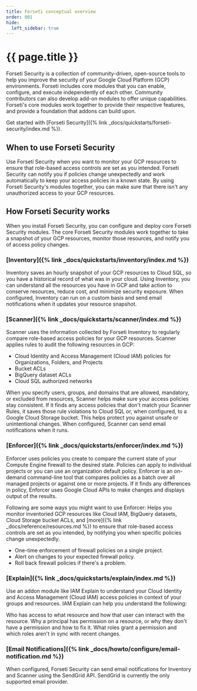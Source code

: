 ```yaml
---
title: Forseti conceptual overview
order: 001
hide: 
  left_sidebar: true
---
```


# {{ page.title }}

Forseti Security is a collection of community-driven, open-source tools to help
you improve the security of your Google Cloud Platform (GCP) environments.
Forseti includes core modules that you can enable, configure, and execute
independently of each other. Community contributors can also develop add-on
modules to offer unique capabilities. Forseti's core modules work together to
provide their respective features, and provide a foundation that addons can
build upon.

Get started with
[Forseti Security]({% link _docs/quickstarts/forseti-security/index.md %}).

## When to use Forseti Security

Use Forseti Security when you want to monitor your GCP resources to ensure that
role-based access controls are set as you intended. Forseti Security can notify
you if policies change unexpectedly and work automatically to keep your access
policies in a known state. By using Forseti Security's modules together, you can
make sure that there isn't any unauthorized access to your GCP resources.

## How Forseti Security works

When you install Forseti Security, you can configure and deploy core Forseti
Security modules. The core Forseti Security modules work together to take a
snapshot of your GCP resources, monitor those resources, and notify you of
access policy changes.

### [Inventory]({% link _docs/quickstarts/inventory/index.md %})

Inventory saves an hourly snapshot of your GCP resources to Cloud SQL, so you
have a historical record of what was in your cloud. Using Inventory, you can
understand all the resources you have in GCP and take action to conserve
resources, reduce cost, and minimize security exposure. When configured,
Inventory can run on a custom basis and send email notifications when it updates
your resource snapshot.

### [Scanner]({% link _docs/quickstarts/scanner/index.md %})

Scanner uses the information collected by Forseti Inventory to regularly compare
role-based access policies for your GCP resources. Scanner applies rules to
audit the following resources in GCP:

  * Cloud Identity and Access Management (Cloud IAM) policies for Organizations,
    Folders, and Projects
  * Bucket ACLs
  * BigQuery dataset ACLs
  * Cloud SQL authorized networks

When you specify users, groups, and domains that are allowed, mandatory, or
excluded from resources, Scanner helps make sure your access policies stay
consistent. If it finds any access policies that don't match your Scanner Rules,
it saves those rule violations to Cloud SQL or, when configured, to a Google
Cloud Storage bucket. This helps protect you against unsafe or unintentional
changes. When configured, Scanner can send email notifications when it runs.

### [Enforcer]({% link _docs/quickstarts/enforcer/index.md %})

Enforcer uses policies you create to compare the current state of your Compute
Engine firewall to the desired state. Policies can apply to individual projects
or you can use an organization default policy. Enforcer is an on-demand
command-line tool that compares policies as a batch over all managed projects or
against one or more projects. If it finds any differences in policy, Enforcer
uses Google Cloud APIs to make changes and displays output of the results.

Following are some ways you might want to use Enforcer:
Helps you monitor inventoried GCP resources like Cloud IAM,
BigQuery datasets, Cloud Storage bucket ACLs, and
[more]({% link _docs/reference/resources.md %})
to ensure that role-based access controls are set as you intended, by
notifying you when specific policies change unexpectedly.

  * One-time enforcement of firewall policies on a single project.
  * Alert on changes to your expected firewall policy.
  * Roll back firewall policies if there's a problem.

### [Explain]({% link _docs/quickstarts/explain/index.md %})

Use an addon module like IAM Explain to understand your Cloud Identity and
Access Management (Cloud IAM) access policies in context of your groups and
resources. IAM Explain can help you understand the following:

Who has access to what resource and how that user can interact with the
resource. Why a principal has permission on a resource, or why they don't have a
permission and how to fix it. What roles grant a permission and which roles
aren't in sync with recent changes.

### [Email Notifications]({% link _docs/howto/configure/email-notification.md %})

When configured, Forseti Security can send email notifications for Inventory and
Scanner using the SendGrid API. SendGrid is currently the only supported email
provider.
